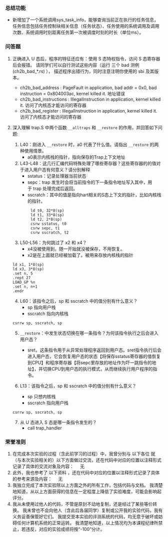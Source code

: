 ### 总结功能
- 新增加了一个系统调用sys_task_info，能够查询当前正在执行的任务信息，任务信息包括任务控制块相关信息（任务状态）、任务使用的系统调用及调用次数、系统调用时刻距离任务第一次被调度时刻的时长（单位ms）。

  
  
  
  

### 问答题
1. 正确进入 U 态后，程序的特征还应有：使用 S 态特权指令，访问 S 态寄存器后会报错。 请同学们可以自行测试这些内容（运行 三个 bad 测例 (ch2b_bad_*.rs) ）， 描述程序出错行为，同时注意注明你使用的 sbi 及其版本。
    - ch2b_bad_address : PageFault in application, bad addr = 0x0, bad instruction = 0x804003ac, kernel killed it.  地址错误
    - ch2b_bad_instructions : IllegalInstruction in application, kernel killed it.   访问了内核态才能访问的寄存器
    - ch2b_bad_register : IllegalInstruction in application, kernel killed it.       访问了内核态才能访问的寄存器
2. 深入理解 trap.S 中两个函数 `__alltraps` 和 `__restore` 的作用，并回答如下问题:

    1. L40：刚进入 `__restore` 时，a0 代表了什么值。请指出 `__restore` 的两种使用情景。
        - a0表示内核栈的指针，指向保存的Trap上下文地址
    2. L43-L48：这几行汇编代码特殊处理了哪些寄存器？这些寄存器的的值对于进入用户态有何意义？请分别解释
        - sstatus：记录处理器当前状态
        - sepc：trap 发生时会将当前指令的下一条指令地址写入其中，用于 trap 处理完成后返回。
        - sscratch：其中的值是指向hart相关的S态上下文的指针，比如内核栈的指针。
    ```
            ld t0, 32*8(sp)
            ld t1, 33*8(sp)
            ld t2, 2*8(sp)
            csrw sstatus, t0
            csrw sepc, t1
            csrw sscratch, t2
    ```

    3. L50-L56：为何跳过了 x2 和 x4？ 
        - x4没被使用到，随一开始就没被保存，不用恢复。
        - x2是在上面就已经被加载了。被用来存放内核栈的指针
    ```
    ld x1, 1*8(sp)
    ld x3, 3*8(sp)
    .set n, 5
    .rept 27
    LOAD_GP %n
    .set n, n+1
    .endr
    ```

    4. L60：该指令之后，sp 和 sscratch 中的值分别有什么意义？
        - sp 指向用户栈
        - sscratch 指向内核栈
    ```
    csrrw sp, sscratch, sp
    ```

    5. `__restore`：中发生状态切换在哪一条指令？为何该指令执行之后会进入用户态？
        - sret，这条指令用于从异常处理程序返回到用户态。sret指令执行后会进入用户态，它会恢复用户态的状态【将保存sstatus寄存器的值恢复到CPU】和程序寄存器【将sepc里存放的地址作为吓一跳指令的地址】，并切换CPU到用户态的执行模式，从而继续执行用户程序的指令。

    6. L13：该指令之后，sp 和 sscratch 中的值分别有什么意义？  
        - sp 只想内核栈
        - sscratch 指向用户栈
    ```
    csrrw sp, sscratch, sp  
    ```
        
    7. 从 U 态进入 S 态是哪一条指令发生的？
        - call trap_handler

### 荣誉准则
1. 在完成本次实验的过程（含此前学习的过程）中，我曾分别与 以下各位 就（与本次实验相关的）以下方面做过交流，还在代码中对应的位置以注释形式记录了具体的交流对象及内容：
    无
2. 此外，我也参考了 以下资料 ，还在代码中对应的位置以注释形式记录了具体的参考来源及内容：
    无
3. 我独立完成了本次实验除以上方面之外的所有工作，包括代码与文档。 我清楚地知道，从以上方面获得的信息在一定程度上降低了实验难度，可能会影响起评分。
4. 我从未使用过他人的代码，不管是原封不动地复制，还是经过了某些等价转换。 我未曾也不会向他人（含此后各届同学）复制或公开我的实验代码，我有义务妥善保管好它们。 我提交至本实验的评测系统的代码，均无意于破坏或妨碍任何计算机系统的正常运转。 我清楚地知道，以上情况均为本课程纪律所禁止，若违反，对应的实验成绩将按“-100”分计。